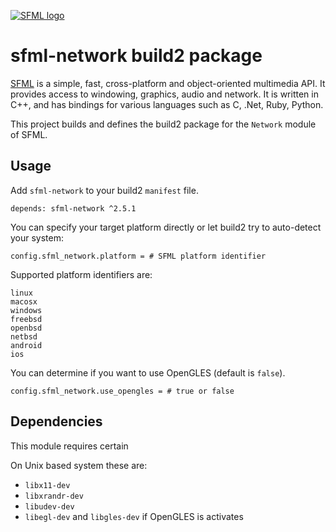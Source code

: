 [![SFML logo](https://www.sfml-dev.org/images/logo.png)](https://www.sfml-dev.org)

# sfml-network build2 package

[SFML](https://www.sfml-dev.org) is a simple, fast, cross-platform and object-oriented multimedia API. It provides access to windowing, graphics, audio and network. It is written in C++, and has bindings for various languages such as C, .Net, Ruby, Python.

This project builds and defines the build2 package for the `Network` module of SFML.

## Usage

Add `sfml-network` to your build2 `manifest` file.

```
depends: sfml-network ^2.5.1
```

You can specify your target platform directly or let build2 try to auto-detect your system:

```
config.sfml_network.platform = # SFML platform identifier
```

Supported platform identifiers are:

```
linux
macosx
windows
freebsd
openbsd
netbsd
android
ios
```

You can determine if you want to use OpenGLES (default is `false`).

```
config.sfml_network.use_opengles = # true or false
```

## Dependencies

This module requires certain

On Unix based system these are:

* `libx11-dev`
* `libxrandr-dev`
* `libudev-dev`
* `libegl-dev` and `libgles-dev` if OpenGLES is activates